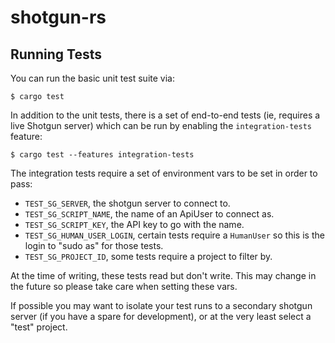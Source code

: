 # shotgun-rs

## Running Tests

You can run the basic unit test suite via:

```
$ cargo test
```

In addition to the unit tests, there is a set of end-to-end tests (ie, requires
a live Shotgun server) which can be run by enabling the `integration-tests`
feature:

```
$ cargo test --features integration-tests
```

The integration tests require a set of environment vars to be set in order to pass:

- `TEST_SG_SERVER`, the shotgun server to connect to.
- `TEST_SG_SCRIPT_NAME`, the name of an ApiUser to connect as.
- `TEST_SG_SCRIPT_KEY`, the API key to go with the name.
- `TEST_SG_HUMAN_USER_LOGIN`, certain tests require a `HumanUser` so this is
  the login to "sudo as" for those tests.
- `TEST_SG_PROJECT_ID`, some tests require a project to filter by.

At the time of writing, these tests read but don't write. This may change in the
future so please take care when setting these vars.

If possible you may want to isolate your test runs to a secondary shotgun server
(if you have a spare for development), or at the very least select a "test"
project.
